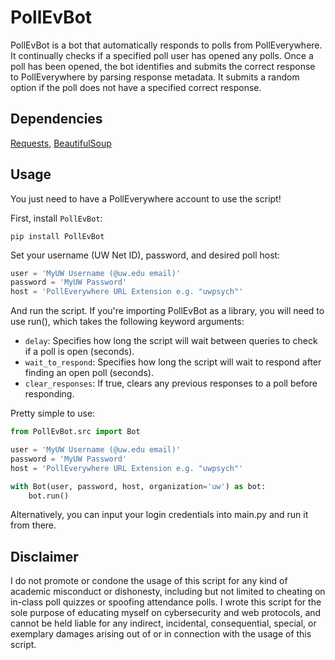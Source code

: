 # PollEvBot

PollEvBot is a bot that automatically responds to polls from PollEverywhere. It continually checks if a specified poll user has opened any polls. Once a poll has been opened, the bot identifies and submits the correct response to PollEverywhere by parsing response metadata. It submits a random option if the poll does not have a specified correct response.

## Dependencies

[Requests](https://github.com/requests/requests), [BeautifulSoup](https://github.com/waylan/beautifulsoup)

## Usage

You just need to have a PollEverywhere account to use the script!

First, install `PollEvBot`:
```
pip install PollEvBot
```

Set your username (UW Net ID), password, and desired poll host:
```python
user = 'MyUW Username (@uw.edu email)'
password = 'MyUW Password'
host = 'PollEverywhere URL Extension e.g. "uwpsych"'
```

And run the script. If you're importing PollEvBot as a library, you will need to use run(), which takes the following keyword arguments:
 * `delay`: Specifies how long the script will wait between queries to check if a poll is open (seconds).
 * `wait_to_respond`: Specifies how long the script will wait to respond after finding an open poll (seconds).
 * `clear_responses`: If true, clears any previous responses to a poll before responding.
  
Pretty simple to use:
```python
from PollEvBot.src import Bot

user = 'MyUW Username (@uw.edu email)'
password = 'MyUW Password'
host = 'PollEverywhere URL Extension e.g. "uwpsych"'

with Bot(user, password, host, organization='uw') as bot:
    bot.run()
```
Alternatively, you can input your login credentials into main.py and run it from there.

## Disclaimer

I do not promote or condone the usage of this script for any kind of academic misconduct or dishonesty, including but not limited to cheating on in-class poll quizzes or spoofing attendance polls. I wrote this script for the sole purpose of educating myself on cybersecurity and web protocols, and cannot be held liable for any indirect, incidental, consequential, special, or exemplary damages arising out of or in connection with the usage of this script.
